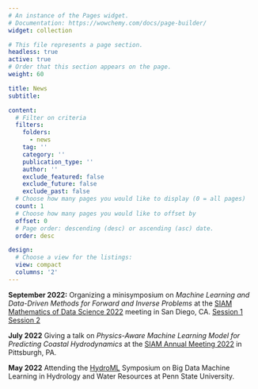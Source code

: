 ```yaml
---
# An instance of the Pages widget.
# Documentation: https://wowchemy.com/docs/page-builder/
widget: collection

# This file represents a page section.
headless: true
active: true
# Order that this section appears on the page.
weight: 60

title: News
subtitle:

content:
  # Filter on criteria
  filters:
    folders:
      - news
    tag: ''
    category: ''
    publication_type: ''
    author: ''
    exclude_featured: false
    exclude_future: false
    exclude_past: false
  # Choose how many pages you would like to display (0 = all pages)
  count: 1
  # Choose how many pages you would like to offset by
  offset: 0
  # Page order: descending (desc) or ascending (asc) date.
  order: desc

design:
  # Choose a view for the listings:
  view: compact
  columns: '2'
---
```


**September 2022:** Organizing a minisymposium on *Machine Learning and Data-Driven Methods for Forward and Inverse Problems* at the [SIAM Mathematics of Data Science 2022](https://www.siam.org/conferences/cm/conference/mds22) meeting in San Diego, CA.
[Session 1](https://meetings.siam.org/sess/dsp_programsess.cfm?SESSIONCODE=74814) [Session 2](https://meetings.siam.org/sess/dsp_programsess.cfm?SESSIONCODE=74815)

**July 2022** Giving a talk on *Physics-Aware Machine Learning Model for Predicting Coastal Hydrodynamics* at the [SIAM Annual Meeting 2022](https://www.siam.org/conferences/cm/conference/an22) in Pittsburgh, PA.

**May 2022** Attending the [HydroML](https://iee.psu.edu/events/hydroml-symposium-big-data-machine-learning-hydrology-and-water-resources) Symposium on Big Data Machine Learning in Hydrology and Water Resources at Penn State University. 
